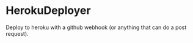 HerokuDeployer
===============

Deploy to heroku with a github webhook (or anything that can do a post request). 
